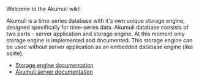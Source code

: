 Welcome to the Akumuli wiki!

Akumuli is a time-series database with it's own unique storage engine, designed specifically for time-series data. Akumuli database consists of two parts - server application and storage engine. At this moment only storage engine is implemented and documented. This storage engine can be used without server application as an embedded database engine (like sqlite).

* [Storage engine documentation](libakumuli-documentation-index)
* [Akumuli server documentation]()